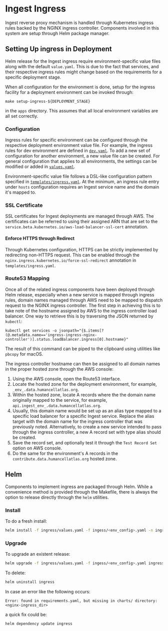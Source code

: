 # Ingest Ingress

Ingest reverse proxy mechanism is handled through Kubernetes ingress rules backed by the NGINX ingress controller. Components involved in this system are setup through Helm package manager.

## Setting Up ingress in Deployment

Helm release for the Ingest ingress require environment-specific value files along with the default `value.yaml`. This is due to the fact that services, and their respective ingress rules might change based on the requirements for a specific deployment stage.

When all configuration for the environment is done, setup for the ingress facility for a deployment environment can be invoked through:

    make setup-ingress-${DEPLOYMENT_STAGE}

in the `apps` directory. This assumes that all local environment variables are all set correctly.

### Configuration

Ingress rules for specific environment can be configured through the respective deployment environment value file. For example, the ingress rules for dev environment are defined in [`dev.yaml`](./environments/dev.yaml). To add a new set of configuration for another environment, a new value file can be created. For general configuration that applies to all environments, the settings can be modified or added in [`values.yaml`](./values.yaml).

Environment-specific value file follows a DSL-like configuration pattern specified in [`templates/ingress.yaml`](templates/ingress.yaml). At the minimum, an ingress rule entry under `hosts` configuration requires an Ingest service name and the domain it's mapped to.

### SSL Certificate

SSL certificates for Ingest deployments are managed through AWS. The certificates can be referred to using their assigned ARN that are set to the `service.beta.kubernetes.io/aws-load-balancer-ssl-cert` annotation.

#### Enforce HTTPS through Redirect

Through Kubernetes configuration, HTTPS can be strictly implemented by redirecting non-HTTPS request. This can be enabled through the `nginx.ingress.kubernetes.io/force-ssl-redirect` annotation in `templates/ingress.yaml`.

### Route53 Mapping

Once all of the related ingress components have been deployed through Helm release, especially when a new service is mapped through ingress rules, domain names managed through AWS need to be mapped to dispatch request to the NGINX ingress controller. The first step in achieving this is to take note of the hostname assigned by AWS to the ingress controller load balancer. One way to retrieve this is by traversing the JSON returned by `kubectl`:

    kubectl get services -o jsonpath="{$.items[?(@.metadata.name=='ingress-ingress-nginx-controller')].status.loadBalancer.ingress[0].hostname}"

The result of this command can be piped to the clipboard using utilities like `pbcopy` for macOS.

The ingress controller hostname can then be assigned to all domain names in the proper hosted zone through the AWS console:

1. Using the AWS console, open the Route53 interface.
2. Locate the hosted zone for the deployment environment, for example, `_env_.data.humancellatlas.org`.
3. Within the hosted zone, locate A records where the the domain name originally mapped to the service, for example, `api.ingest_env_.data.humancellatlas.org`.
4. Usually, this domain name would be set up as an alias type mapped to a specific load balancer for a specific Ingest service. Replace the alias target with the domain name for the ingress controller that was previously noted. Alternatively, to create a new service intended to pass through the ingress controller, a new A record set with type alias should be created.
5. Save the record set, and optionally test it through the `Test Record Set` option on AWS console.
6. Do the same for the environment's A records in the `contribute.data.humancellatlas.org` hosted zone.

## Helm

Components to implement ingress are packaged through Helm. While a convenience method is provided through the Makefile, there is always the option to release directly through the `helm` utilities.

### Install

To do a fresh install:

```bash
helm install -f ingress/values.yaml -f ingess/<env_config>.yaml -n ingress ingress
```

### Upgrade

To upgrade an existent release:

```bash
helm upgrade -f ingress/values.yaml -f ingess/<env_config>.yaml ingress ingress
```

To delete:

```bash
helm uninstall ingress
```

In case an error like the following occurs:

    Error: found in requirements.yaml, but missing in charts/ directory: <nginx-ingress_dir>

a quick fix could be:

```bash
helm dependency update ingress
```
